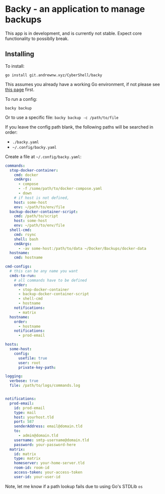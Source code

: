 # Backy - an application to manage backups

This app is in development, and is currently not stable. Expect core functionality to possiblly break.

## Installing

To install:

`go install git.andrewnw.xyz/CyberShell/backy`

This assumes you already have a working Go environment, if not please see [this page](https://golang.org/doc/install) first.

To run a config:

`backy backup`

Or to use a specific file:
```backy backup -c /path/to/file```

If you leave the config path blank, the following paths will be searched in order:

- `./backy.yaml`
- `~/.config/backy.yaml`

Create a file at `~/.config/backy.yaml`:

```yaml
commands:
  stop-docker-container:
    cmd: docker
    cmdArgs:
      - compose
      - -f /some/path/to/docker-compose.yaml
      - down
    # if host is not defined, 
    host: some-host 
    env: ~/path/to/env/file
  backup-docker-container-script:
    cmd: /path/to/script
    host: some-host
    env: ~/path/to/env/file
  shell-cmd:
    cmd: rsync
    shell: bash
    cmdArgs:
      - -av some-host:/path/to/data ~/Docker/Backups/docker-data
  hostname:
    cmd: hostname

cmd-configs:
  # this can be any name you want
  cmds-to-run: 
    # all commands have to be defined
    order:
      - stop-docker-container
      - backup-docker-container-script
      - shell-cmd
      - hostname
    notifications:
      - matrix
  hostname:
    order:
      - hostname
    notifications:
      - prod-email

hosts:
  some-host:
    config:
      usefile: true
      user: root
      private-key-path:

logging:
  verbose: true
  file: /path/to/logs/commands.log


notifications:
  prod-email:
    id: prod-email
    type: mail
    host: yourhost.tld
    port: 587
    senderAddress: email@domain.tld
    to:
      - admin@domain.tld
    username: smtp-username@domain.tld
    password: your-password-here
  matrix:
    id: matrix
    type: matrix
    homeserver: your-home-server.tld
    room-id: room-id
    access-token: your-access-token
    user-id: your-user-id

```

Note, let me know if a path lookup fails due to using Go's STDLib `os`
